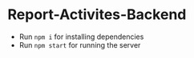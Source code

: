 ﻿# Report-Activites-Backend

- Run ```npm i``` for installing dependencies
- Run ```npm start``` for running the server
